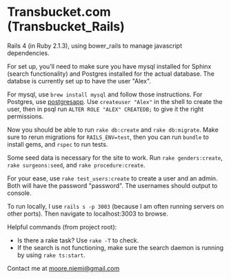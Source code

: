 Transbucket.com (Transbucket_Rails)
===================================

Rails 4 (in Ruby 2.1.3), using bower_rails to manage javascript dependencies.

For set up, you'll need to make sure you have mysql installed for Sphinx (search functionality) and Postgres installed for the actual database. The databse is currently set up to have the user "Alex". 

For mysql, use `brew install mysql` and follow those instructions. For Postgres, use [postgresapp](http://postgresapp.com/). Use `createuser "Alex"` in the shell to create the user, then in psql run `ALTER ROLE "ALEX" CREATEDB;` to give it the right permissions.

Now you should be able to run `rake db:create` and `rake db:migrate`. Make sure to rerun migrations for `RAILS_ENV=test`, then you can run `bundle` to install gems, and `rspec` to run tests.

Some seed data is necessary for the site to work. Run `rake genders:create`, `rake surgeons:seed`, and `rake procedure:create`.

For your ease, use `rake test_users:create` to create a user and an admin. Both will have the password "password". The usernames should output to console.

To run locally, I use `rails s -p 3003` (because I am often running servers on other ports). Then navigate to localhost:3003 to browse.

Helpful commands (from project root):

- Is there a rake task? Use `rake -T` to check.
- If the search is not functioning, make sure the search daemon is running by using `rake ts:start`.

Contact me at moore.niemi@gmail.com
